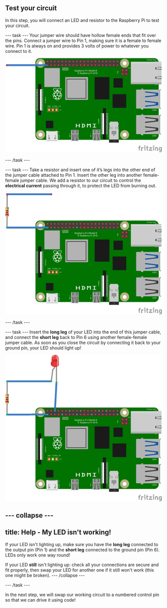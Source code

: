 ## Test your circuit

In this step, you will connect an LED and resistor to the Raspberry Pi to test your circuit.

--- task ---
Your jumper wire should have hollow female ends that fit over the pins. Connect a jumper wire to Pin 1, making sure it is a female to female wire. Pin 1 is always on and provides 3 volts of power to whatever you connect to it.  

![circuit diagram of a jumper cable wired to 3V3 on the Raspberry Pi](images/Pi_2_jumper_test.jpg)

--- /task ---

--- task ---
Take a resistor and insert one of it’s legs into the other end of the jumper cable attached to Pin 1. Insert the other leg into another female-female jumper cable. 
We add a resistor to our circuit to control the **electrical current** passing through it, to protect the LED from burning out.

![circuit diagram of a jumper cable with a resistor wired to 3V3 on the Raspberry Pi](images/Pi_3_resistor_test.jpg)

--- /task ---

--- task ---
Insert the **long leg** of your LED into the end of this jumper cable, and connect the **short leg** back to Pin 6 using another female-female jumper cable. As soon as you close the circuit by connecting it back to your ground pin, your LED should light up! 

![circuit diagram of a jumper cable with a resistor wired to 3V3 on the Raspberry Pi](images/Pi_4_complete_test.jpg)

--- collapse ---
---
title: Help - My LED isn't working!
---
If your LED isn't lighting up, make sure you have the **long leg** connected to the output pin (Pin 1) and the **short leg** connected to the ground pin (Pin 6). LEDs only work one way round!

If your LED **still** isn't lighting up: check all your connections are secure and fit properly, then swap your LED for another one if it still won't work (this one might be broken).
--- /collapse ---

--- /task ---


In the next step, we will swap our working circuit to a numbered control pin so that we can drive it using code!
